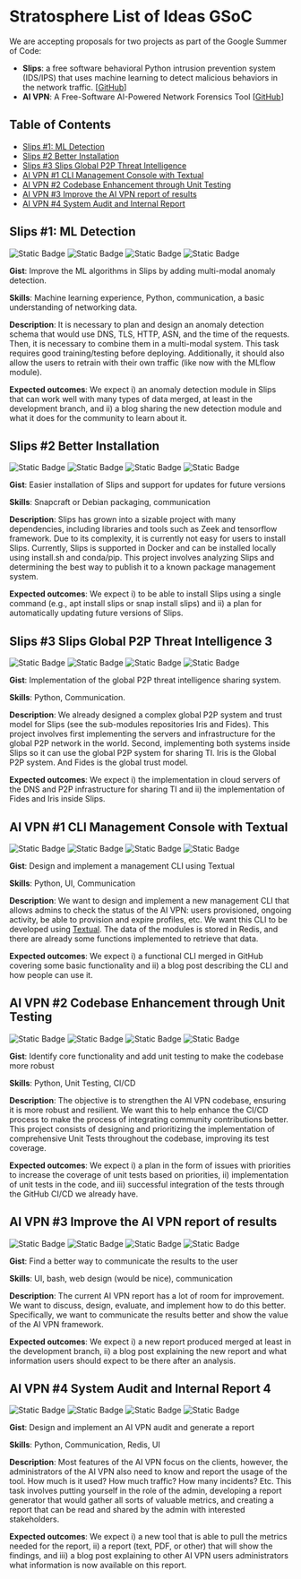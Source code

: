 # Stratosphere List of Ideas GSoC

We are accepting proposals for two projects as part of the Google Summer of Code:

- **Slips**: a free software behavioral Python intrusion prevention system (IDS/IPS) that uses machine learning to detect malicious behaviors in the network traffic. [[GitHub](https://github.com/stratosphereips/StratosphereLinuxIPS)]
- **AI VPN**: A Free-Software AI-Powered Network Forensics Tool [[GitHub](https://github.com/stratosphereips/AIVPN)]


## Table of Contents

- [Slips #1: ML Detection](#slips-1-ml-detection)
- [Slips #2 Better Installation](#slips--2-better-installation)
- [Slips #3 Slips Global P2P Threat Intelligence](#slips--3-slips-global-p2p-threat-intelligence)
- [AI VPN #1 CLI Management Console with Textual](#ai-vpn--1-cli-management-console-with-textual)
- [AI VPN #2 Codebase Enhancement through Unit Testing](#ai-vpn--2-codebase-enhancement-through-unit-testing)
- [AI VPN #3 Improve the AI VPN report of results](#ai-vpn--3-improve-the-ai-vpn-report-of-results)
- [AI VPN #4 System Audit and Internal Report](#ai-vpn--4-system-audit-and-internal-report)

## Slips #1: ML Detection
![Static Badge](https://img.shields.io/badge/Mentor-Sebastian_Garcia-blue?labelColor=blue&color=white)
![Static Badge](https://img.shields.io/badge/Mentor-Alya_Gomaa-blue?labelColor=blue&color=white)
![Static Badge](https://img.shields.io/badge/Size-90_hours-blue?labelColor=brown&color=white)
![Static Badge](https://img.shields.io/badge/Difficulty-Difficult-blue?labelColor=purple&color=white)

**Gist**: Improve the ML algorithms in Slips by adding multi-modal anomaly detection. 

**Skills**: Machine learning experience, Python, communication, a basic understanding of networking data.

**Description**: It is necessary to plan and design an anomaly detection schema that would use DNS, TLS, HTTP, ASN, and the time of the requests. Then, it is necessary to combine them in a multi-modal system. This task requires good training/testing before deploying. Additionally, it should also allow the users to retrain with their own traffic (like now with the MLflow module).

**Expected outcomes**: We expect i) an anomaly detection module in Slips that can work well with many types of data merged, at least in the development branch, and ii) a blog sharing the new detection module and what it does for the community to learn about it. 


## Slips #2 Better Installation
![Static Badge](https://img.shields.io/badge/Mentor-Alya_Gomaa-blue?labelColor=blue&color=white)
![Static Badge](https://img.shields.io/badge/Mentor-Sebastian_Garcia-blue?labelColor=blue&color=white)
![Static Badge](https://img.shields.io/badge/Size-90_hours-blue?labelColor=brown&color=white)
![Static Badge](https://img.shields.io/badge/Difficulty-Difficult-blue?labelColor=purple&color=white)

**Gist**: Easier installation of Slips and support for updates for future versions

**Skills**: Snapcraft or Debian packaging, communication

**Description**: Slips has grown into a sizable project with many dependencies, including libraries and tools such as Zeek and tensorflow framework. Due to its complexity, it is currently not easy for users to install Slips. Currently, Slips is supported in Docker and can be installed locally using install.sh and conda/pip. This project involves analyzing Slips and determining the best way to publish it to a known package management system.

**Expected outcomes**: We expect i) to be able to install Slips using a single command (e.g., apt install slips or snap install slips) and ii) a plan for automatically updating future versions of Slips.

## Slips #3 Slips Global P2P Threat Intelligence	3
![Static Badge](https://img.shields.io/badge/Mentor-Alya_Gomaa-blue?labelColor=blue&color=white)
![Static Badge](https://img.shields.io/badge/Mentor-Sebastian_Garcia-blue?labelColor=blue&color=white)
![Static Badge](https://img.shields.io/badge/Size-90_hours-blue?labelColor=brown&color=white)
![Static Badge](https://img.shields.io/badge/Difficulty-Medium-blue?labelColor=purple&color=white)

**Gist**: Implementation of the global P2P threat intelligence sharing system.

**Skills**: Python, Communication.

**Description**: We already designed a complex global P2P system and trust model for Slips (see the sub-modules repositories Iris and Fides). This project involves first implementing the servers and infrastructure for the global P2P network in the world. Second, implementing both systems inside Slips so it can use the global P2P system for sharing TI. Iris is the Global P2P system. And Fides is the global trust model.

**Expected outcomes**: We expect i) the implementation in cloud servers of the DNS and P2P infrastructure for sharing TI and ii) the implementation of Fides and Iris inside Slips. 



## AI VPN #1 CLI Management Console with Textual
![Static Badge](https://img.shields.io/badge/Mentor-Veronica_Valeros-blue?labelColor=blue&color=white)
![Static Badge](https://img.shields.io/badge/Mentor-Maria_Rigaki-blue?labelColor=blue&color=white)
![Static Badge](https://img.shields.io/badge/Size-90_hours-blue?labelColor=brown&color=white)
![Static Badge](https://img.shields.io/badge/Difficulty-Easy-blue?labelColor=purple&color=white)

**Gist**: Design and implement a management CLI using Textual

**Skills**: Python, UI, Communication

**Description**: We want to design and implement a new management CLI that allows admins to check the status of the AI VPN: users provisioned, ongoing activity, be able to provision and expire profiles, etc. We want this CLI to be developed using [Textual](https://textual.textualize.io/). The data of the modules is stored in Redis, and there are already some functions implemented to retrieve that data.

**Expected outcomes**: We expect i) a functional CLI merged in GitHub covering some basic functionality and ii) a blog post describing the CLI and how people can use it.

## AI VPN #2 Codebase Enhancement through Unit Testing
![Static Badge](https://img.shields.io/badge/Mentor-Veronica_Valeros-blue?labelColor=blue&color=white)
![Static Badge](https://img.shields.io/badge/Mentor-Maria_Rigaki-blue?labelColor=blue&color=white)
![Static Badge](https://img.shields.io/badge/Size-90_hours-blue?labelColor=brown&color=white)
![Static Badge](https://img.shields.io/badge/Difficulty-Easy-blue?labelColor=purple&color=white)

**Gist**: Identify core functionality and add unit testing to make the codebase more robust

**Skills**: Python, Unit Testing, CI/CD

**Description**: The objective is to strengthen the AI VPN codebase, ensuring it is more robust and resilient. We want this to help enhance the CI/CD process to make the process of integrating community contributions better. This project consists of designing and prioritizing the implementation of comprehensive Unit Tests throughout the codebase, improving its test coverage.

**Expected outcomes**: We expect i) a plan in the form of issues with priorities to increase the coverage of unit tests based on priorities, ii) implementation of unit tests in the code, and iii) successful integration of the tests through the GitHub CI/CD we already have.

## AI VPN #3 Improve the AI VPN report of results
![Static Badge](https://img.shields.io/badge/Mentor-Veronica_Valeros-blue?labelColor=blue&color=white)
![Static Badge](https://img.shields.io/badge/Mentor-Sebastian_Garcia-blue?labelColor=blue&color=white)
![Static Badge](https://img.shields.io/badge/Size-90_hours-blue?labelColor=brown&color=white)
![Static Badge](https://img.shields.io/badge/Difficulty-Medium-blue?labelColor=purple&color=white)

**Gist**: Find a better way to communicate the results to the user

**Skills**: UI, bash, web design (would be nice), communication

**Description**: The current AI VPN report has a lot of room for improvement. We want to discuss, design, evaluate, and implement how to do this better. Specifically, we want to communicate the results better and show the value of the AI VPN framework. 

**Expected outcomes**: We expect i) a new report produced merged at least in the development branch, ii) a blog post explaining the new report and what information users should expect to be there after an analysis.

## AI VPN #4 System Audit and Internal Report	4
![Static Badge](https://img.shields.io/badge/Mentor-Veronica_Valeros-blue?labelColor=blue&color=white)
![Static Badge](https://img.shields.io/badge/Mentor-Maria_Rigaki-blue?labelColor=blue&color=white)
![Static Badge](https://img.shields.io/badge/Size-90_hours-blue?labelColor=brown&color=white)
![Static Badge](https://img.shields.io/badge/Difficulty-Easy-blue?labelColor=purple&color=white)

**Gist**: Design and implement an AI VPN audit and generate a report

**Skills**: Python, Communication, Redis, UI

**Description**: Most features of the AI VPN focus on the clients, however, the administrators of the AI VPN also need to know and report the usage of the tool. How much is it used? How much traffic? How many incidents? Etc. This task involves putting yourself in the role of the admin, developing a report generator that would gather all sorts of valuable metrics, and creating a report that can be read and shared by the admin with interested stakeholders.

**Expected outcomes**: We expect i) a new tool that is able to pull the metrics needed for the report, ii) a report (text, PDF, or other) that will show the findings, and iii) a blog post explaining to other AI VPN users administrators what information is now available on this report.

